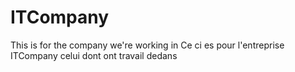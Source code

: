 # ITCompany
This is for the company we're working in 
Ce ci es pour l'entreprise ITCompany celui dont ont travail dedans 
